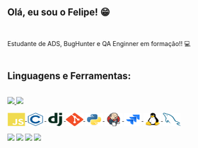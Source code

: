 ## Olá, eu sou o <strong>Felipe!</strong> 😁
<br>
<p align="left">
Estudante de ADS, BugHunter e QA Enginner em formação!! 💻
<br>
<br>
</p>

## **Linguagens e Ferramentas:**
<br>

 <div>
   <a href="https://github.com/felpssm">
   <img height="180em" src="https://github-readme-stats.vercel.app/api?username=felpssm&show_icons=true&theme=tokyonight&include_all_commits=true&count_private=true"/>
   <img height="180em" src="https://github-readme-stats.vercel.app/api/top-langs/?username=felpssm&layout=compact&langs_count=6&theme=tokyonight"/>
</div>
    
<div style="display: inline_block"><br>
  <img align="center" alt="Js" height="30" width="40" src="https://raw.githubusercontent.com/devicons/devicon/master/icons/javascript/javascript-plain.svg">
  <img align="center" alt="Js" height="30" width="40" src="https://github.com/devicons/devicon/blob/master/icons/c/c-line.svg">
  <img align="center" alt="Js" height="30" width="40" src="https://github.com/devicons/devicon/blob/master/icons/django/django-plain.svg">
  <img align="center" alt="Js" height="30" width="40" src="https://github.com/devicons/devicon/blob/master/icons/git/git-original.svg">
  <img align="center" alt="Js" height="30" width="40" src="https://github.com/devicons/devicon/blob/master/icons/python/python-original.svg">
  <img align="center" alt="Js" height="30" width="40" src="https://github.com/devicons/devicon/blob/master/icons/jenkins/jenkins-original.svg">
  <img align="center" alt="Js" height="30" width="40" src="https://github.com/devicons/devicon/blob/master/icons/jira/jira-original.svg">
  <img align="center" alt="Js" height="30" width="40" src="https://github.com/devicons/devicon/blob/master/icons/linux/linux-original.svg">
  <img align="center" alt="Js" height="30" width="40" src="https://github.com/devicons/devicon/blob/master/icons/mysql/mysql-original.svg">
 
</div>
 
<br>
 
<div> 
  <a href="https://instagram.com/felpssf" target="_blank"><img src="https://img.shields.io/badge/-Instagram-%23E4405F?style=for-the-badge&logo=instagram&logoColor=white" target="_blank"></a>
 <a href="https://discord.gg/felpssf" target="_blank"><img src="https://img.shields.io/badge/Discord-7289DA?style=for-the-badge&logo=discord&logoColor=white" target="_blank"></a> 
  <a href = "mailto:felipe.martinsf@hotmail.com"><img src="https://img.shields.io/badge/-hotmail-%23333?style=for-the-badge&logo=hotmail&logoColor=white" target="_blank"></a>
  <a href="https://www.linkedin.com/in/felipe-ferreira-893693149" target="_blank"><img src="https://img.shields.io/badge/-LinkedIn-%230077B5?style=for-the-badge&logo=linkedin&logoColor=white" target="_blank"></a>
</div>
